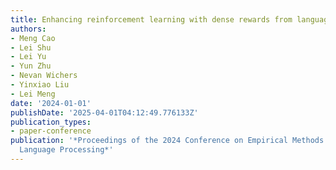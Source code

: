 ```yaml
---
title: Enhancing reinforcement learning with dense rewards from language model critic
authors:
- Meng Cao
- Lei Shu
- Lei Yu
- Yun Zhu
- Nevan Wichers
- Yinxiao Liu
- Lei Meng
date: '2024-01-01'
publishDate: '2025-04-01T04:12:49.776133Z'
publication_types:
- paper-conference
publication: '*Proceedings of the 2024 Conference on Empirical Methods in Natural
  Language Processing*'
---
```

